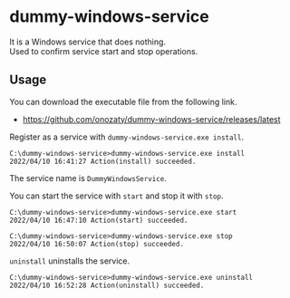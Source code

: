 # dummy-windows-service

It is a Windows service that does nothing.  
Used to confirm service start and stop operations.

## Usage

You can download the executable file from the following link.

* https://github.com/onozaty/dummy-windows-service/releases/latest

Register as a service with `dummy-windows-service.exe install`.

```
C:\dummy-windows-service>dummy-windows-service.exe install
2022/04/10 16:41:27 Action(install) succeeded.
```

The service name is `DummyWindowsService`.

You can start the service with `start` and stop it with `stop`.

```
C:\dummy-windows-service>dummy-windows-service.exe start
2022/04/10 16:47:10 Action(start) succeeded.

C:\dummy-windows-service>dummy-windows-service.exe stop
2022/04/10 16:50:07 Action(stop) succeeded.
```

`uninstall` uninstalls the service.

```
C:\dummy-windows-service>dummy-windows-service.exe uninstall
2022/04/10 16:52:28 Action(uninstall) succeeded.
```